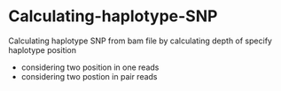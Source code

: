 # Calculating-haplotype-SNP
Calculating haplotype SNP from  bam file by calculating depth of  specify haplotype position
* considering two position in one reads
* considering two postion in pair reads
